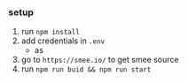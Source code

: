 ### setup

1. run `npm install`
2. add credentials in `.env`
   * as 
3. go to `https://smee.io/` to get smee source
4. run `npm run buid && npm run start`